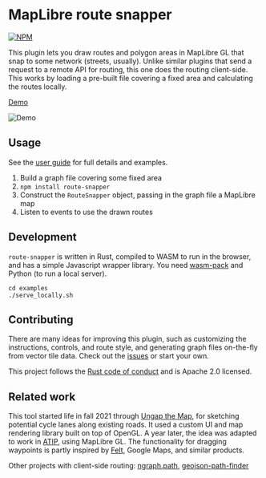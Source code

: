 # MapLibre route snapper

[![NPM](https://img.shields.io/npm/v/route-snapper)](https://www.npmjs.com/package/route-snapper)

This plugin lets you draw routes and polygon areas in MapLibre GL that snap to some network (streets, usually). Unlike similar plugins that send a request to a remote API for routing, this one does the routing client-side. This works by loading a pre-built file covering a fixed area and calculating the routes locally.

[Demo](https://dabreegster.github.io/route_snapper)

![Demo](demo.gif)

## Usage

See the [user guide](user_guide.md) for full details and examples.

1.  Build a graph file covering some fixed area
2.  `npm install route-snapper`
3.  Construct the `RouteSnapper` object, passing in the graph file a MapLibre map
4.  Listen to events to use the drawn routes

## Development

`route-snapper` is written in Rust, compiled to WASM to run in the browser, and has a simple Javascript wrapper library. You need [wasm-pack](https://rustwasm.github.io/wasm-pack/installer/) and Python (to run a local server).

```
cd examples
./serve_locally.sh
```

## Contributing

There are many ideas for improving this plugin, such as customizing the instructions, controls, and route style, and generating graph files on-the-fly from vector tile data. Check out the [issues](https://github.com/dabreegster/route_snapper/issues) or start your own.

This project follows the [Rust code of conduct](https://www.rust-lang.org/policies/code-of-conduct) and is Apache 2.0 licensed.

## Related work

This tool started life in fall 2021 through [Ungap the Map](https://a-b-street.github.io/docs/software/ungap_the_map/index.html), for sketching potential cycle lanes along existing roads. It used a custom UI and map rendering library built on top of OpenGL. A year later, the idea was adapted to work in [ATIP](https://github.com/acteng/atip), using MapLibre GL. The functionality for dragging waypoints is partly inspired by [Felt](https://felt.com), Google Maps, and similar products.

Other projects with client-side routing: [ngraph.path](https://github.com/anvaka/ngraph.path.demo), [geojson-path-finder](https://github.com/perliedman/geojson-path-finder)

